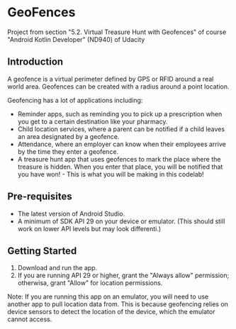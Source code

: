 # GeoFences
Project from section "5.2. Virtual Treasure Hunt with Geofences" of course "Android Kotlin Developer" (ND940) of Udacity

Introduction
------------
A geofence is a virtual perimeter defined by GPS or RFID around a real world area. 
Geofences can be created with a radius around a point location. 

Geofencing has a lot of applications including:

- Reminder apps, such as reminding you to pick up a prescription when you get to a certain destination like your pharmacy.
- Child location services, where a parent can be notified if a child leaves an area designated by a geofence.
- Attendance, where an employer can know when their employees arrive by the time they enter a geofence.
- A treasure hunt app that uses geofences to mark the place where the treasure is hidden. When you enter that place, you will be notified that you have won! - This is what you will be making in this codelab!

Pre-requisites
--------------
- The latest version of Android Studio.
- A minimum of SDK API 29 on your device or emulator. (This should still work on lower API levels but may look differenti.)

Getting Started
---------------
1. Download and run the app.
2. If you are running API 29 or higher, grant the "Always allow" permission; otherwisa, grant "Allow" for location permissions.

Note: If you are running this app on an emulator, you will need to use another app to pull location data from.
This is because geofencing relies on device sensors to detect the location of the device, which the emulator cannot access.
